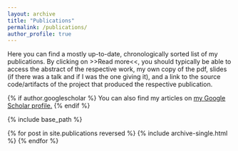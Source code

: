 ```yaml
---
layout: archive
title: "Publications"
permalink: /publications/
author_profile: true
---
```



Here you can find a mostly up-to-date, chronologically sorted list of my publications. By clicking on >>Read more<<, you should typically be able to access the abstract of the respective work, my own copy of the pdf, slides (if there was a talk and if I was the one giving it), and a link to the source code/artifacts of the project that produced the respective publication.

{% if author.googlescholar %}
  You can also find my articles on <u><a href="{{author.googlescholar}}">my Google Scholar profile</a>.</u>
{% endif %}

{% include base_path %}

{% for post in site.publications reversed %}
  {% include archive-single.html %}
{% endfor %}
